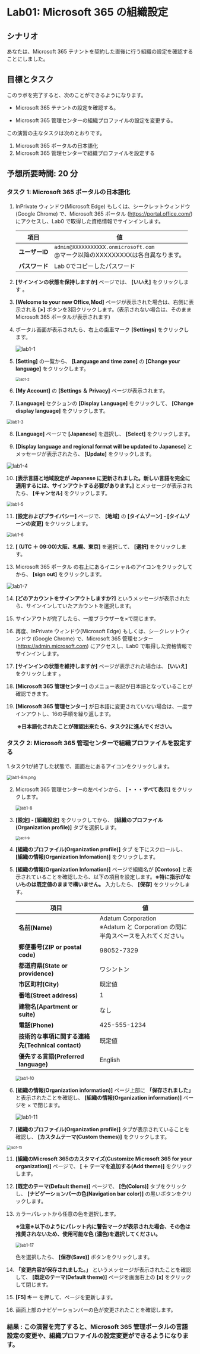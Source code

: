 # <a name="lab-answer-key-Microsoft 365-organization-settings"></a>Lab01: Microsoft 365 の組織設定

## <a name="scenario"></a>シナリオ

あなたは、Microsoft 365 テナントを契約した直後に行う組織の設定を確認することにしました。

## <a name="objectives"></a>目標とタスク

このラボを完了すると、次のことができるようになります。

- Microsoft 365 テナントの設定を確認する。

- Microsoft 365 管理センターの組織プロファイルの設定を変更する。

  

この演習の主なタスクは次のとおりです。

1. Microsoft 365 ポータルの日本語化
2. Microsoft 365 管理センターで組織プロファイルを設定する

## <a name="estimated-time-45-minutes"></a>予想所要時間: 20 分



### <a name="task-1-Japanese-localization-of-Microsoft 365-portal"></a>タスク 1: Microsoft 365 ポータルの日本語化

1. InPrivate ウィンドウ(Microsoft Edge) もしくは、シークレットウィンドウ (Google Chrome) で、Microsoft 365 ポータル (https://portal.office.com/) にアクセスし、Lab0 で取得した資格情報でサインインします。

   | 項目           | 値                                                           |
   | -------------- | ------------------------------------------------------------ |
   | **ユーザーID** | `admin@XXXXXXXXXXX.onmicrosoft.com`<br />@マーク以降のXXXXXXXXXは各自異なります。 |
   | **パスワード** | Lab 0でコピーしたパスワード                                  |

1.  **[サインインの状態を保持しますか]** ページでは、 **[いいえ]** をクリックします 。

1.  **[Welcome to your new Office,Mod]** ページが表示された場合は、右側に表示される **[>]** ボタンを3回クリックします。(表示されない場合は、そのままMicrosoft 365 ポータルが表示されます)

1. ポータル画面が表示されたら、右上の歯車マーク **[Settings]** をクリックします。

   ![lab1-1](./media/lab1-1.png)

1. **[Setting]** の一覧から、 **[Language and time zone]** の **[Change your language]** をクリックします。

   <img src="./media/lab1-2.png" alt="lab1-2" style="zoom: 67%;" />

6. **[My Account]** の **[Settings ＆ Privacy]** ページが表示されます。

7. **[Language]** セクションの **[Display Language]** をクリックして、 **[Change display language]** をクリックします。

<img src="./media/lab1-3.png" alt="lab1-3" style="zoom:80%;" />

8. **[Language]** ページで **[Japanese]** を選択し、 **[Select]** をクリックします。

9. **[Display language and regional format will be updated to Japanese]** とメッセージが表示されたら、 **[Update]** をクリックします。

![lab1-4](./media/lab1-4.png)

10. **[表示言語と地域設定が Japanese に更新されました。新しい言語を完全に適用するには、サインアウトする必要があります。]** とメッセージが表示されたら、 **[キャンセル]** をクリックします。

<img src="./media/lab1-5.png" alt="lab1-5" style="zoom:80%;" />

11. **[設定およびプライバシー]** ページで、 **[地域]** の **[タイムゾーン] - [タイムゾーンの変更]** をクリックします。

<img src="./media/lab1-6.png" alt="lab1-6" style="zoom:80%;" />

12. **[ (UTC ＋ 09:00)大阪、札幌、東京]** を選択して、 **[選択]** をクリックします。

13. Microsoft 365 ポータル の右上にあるイニシャルのアイコンをクリックしてから、 **[sign out]** をクリックします。

![lab1-7](./media/lab1-7.png)

14. **[どのアカウントをサインアウトしますか?]** というメッセージが表示されたら、サインインしていたアカウントを選択します。

15. サインアウトが完了したら、一度ブラウザーを×で閉じます。

16. 再度、InPrivate ウィンドウ(Microsoft Edge) もしくは、シークレットウィンドウ (Google Chrome) で、Microsoft 365 管理センター (https://admin.microsoft.com) にアクセスし、Lab0 で取得した資格情報でサインインします。

17. **[サインインの状態を維持しますか]** ページが表示された場合は、 **[いいえ]** をクリックします 。

18. **[Microsoft 365 管理センター]** のメニュー表記が日本語となっていることが確認できます。

19. **[Microsoft 365 管理センター]** が日本語に変更されていない場合は、一度サインアウトし、16の手順を繰り返します。

　　**※日本語化されたことが確認出来たら、タスク2に進んでください。**



### <a name="task-1-Japanese-localization-of-Microsoft 365-portal"></a>タスク 2: Microsoft 365 管理センターで組織プロファイルを設定する

 1.タスク1が終了した状態で、画面左にあるアイコンをクリックします。

  <img src="./media/lab1-8m.png" alt="lab1-8m.png" style="zoom:80%;" />
  
2. Microsoft 365 管理センターの左ペインから、 **[・・・すべて表示]** をクリックします。

   <img src="./media/lab1-8.png" alt="lab1-8" style="zoom:80%;" />

3. **[設定] - [組織設定]** をクリックしてから、 **[組織のプロファイル(Organization profile)]** タブを選択します。

   <img src="./media/lab1-9.png" alt="lab1-9" style="zoom:67%;" />

4. **[組織のプロファイル(Organization profile)]** タブ を下にスクロールし、 **[組織の情報(Organization Infomation)]** をクリックします。

5. **[組織の情報(Organization Infomation)]** ページで組織名が **[Contoso]** と表示されていることを確認したら、以下の項目を設定します。**※特に指示がないものは既定値のままで構いません。**
   入力したら、 **[保存]** をクリックします。

   | 項目                                              | 値                                                           |
   | ------------------------------------------------- | ------------------------------------------------------------ |
   | **名前(Name)**                                    | Adatum Corporation<br />※Adatum と Corporation の間に半角スペースを入れてください。 |
   | **郵便番号(ZIP or postal code)**                  | 98052-7329                                                   |
   | **都道府県(State or providence)**                 | ワシントン                                                   |
   | **市区町村(City)**                                | 既定値                                                       |
   | **番地(Street address)**                          | 1                                                            |
   | **建物名(Apartment or suite)**                    | なし                                                         |
   | **電話(Phone)**                                   | 425-555-1234                                                 |
   | **技術的な事項に関する連絡先(Technical contact)** | 既定値                                                       |
   | **優先する言語(Preferred language)**              | English                                                      |

   <img src="./media/lab1-10.png" alt="lab1-10" style="zoom:80%;" />

6. **[組織の情報(Organization information)]** ページ上部に **「保存されました」** と表示されたことを確認し、 **[組織の情報(Organization information)]** ページを × で閉じます。

   ![lab1-11](./media/lab1-11.png)

10.  **[組織のプロファイル(Organization profile)]** タブが表示されていることを確認し、 **[カスタムテーマ(Custom themes)]** をクリックします。

   <img src="./media/lab1-15.png" alt="lab1-15" style="zoom: 67%;" />

11.  **[組織のMicrosoft 365のカスタマイズ(Customize ‎Microsoft 365‎ for your organization)]** ページで、 **[ ＋ テーマを追加する(Add theme)]** をクリックします。 

12.  **[既定のテーマ(Default theme)]** ページで、 **[色(Colors)]** タブをクリックし、 **[ナビゲーションバーの色(Navigation bar color)]** の黒いボタンをクリックします。

13. カラーパレットから任意の色を選択します。 

    **※注意※以下のようにパレット内に警告マークが表示された場合、その色は推奨されないため、使用可能な色 (濃色)を選択してください。**

    <img src="./media/lab1-17.png" alt="lab1-17" style="zoom:80%;" />

    色を選択したら、 **[保存(Save)]** ボタンをクリックします。

14.  **「変更内容が保存されました。」** というメッセージが表示されたことを確認して、 **[既定のテーマ(Default theme)]** ページを画面右上の **[x]** をクリックして閉じます。 

15.  **[F5] キー** を押して、ページを更新します。 

16. 画面上部のナビゲーションバーの色が変更されたことを確認します。

    

### **結果 : この演習を完了すると、Microsoft 365 管理ポータルの言語設定の変更や、組織プロファイルの設定変更ができるようになります。**
